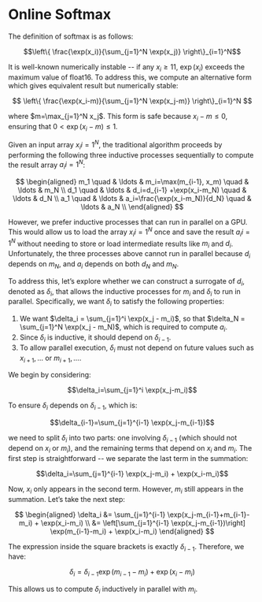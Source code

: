 # Online Softmax

The definition of softmax is as follows:

$$\left\{ \frac{\exp(x_i)}{\sum_{j=1}^N \exp(x_j)} \right\}_{i=1}^N$$

It is well-known numerically instable -- if any $x_i\geq 11$, $\exp(x_i)$ exceeds the maximum value of float16. To address this, we compute an alternative form which gives equivalent result but numerically stable:

$$ \left\{ \frac{\exp(x_i-m)}{\sum_{j=1}^N \exp(x_j-m)} \right\}_{i=1}^N $$

where $m=\max_{j=1}^N x_j$.  This form is safe because $x_i - m \leq 0$, ensuring that $0 < \exp(x_i - m) \leq 1$.

Given an input array ${x_i}{i=1}^N$, the traditional algorithm proceeds by performing the following three inductive processes sequentially to compute the result array ${a_i}{i=1}^N$:

$$
\begin{aligned}
m_1 \quad & \ldots & m_i=\max(m_{i-1}, x_m) \quad        & \ldots & m_N \\
d_1 \quad & \ldots & d_i=d_{i-1} +\exp(x_i-m_N) \quad    & \ldots & d_N \\
a_1 \quad & \ldots & a_i=\frac{\exp(x_i-m_N)}{d_N} \quad & \ldots & a_N \\
\end{aligned}
$$

However, we prefer inductive processes that can run in parallel on a GPU. This would allow us to load the array ${x_i}{i=1}^N$ once and save the result ${a_i}{i=1}^N$ without needing to store or load intermediate results like ${m_i}$ and ${d_i}$. Unfortunately, the three processes above cannot run in parallel because $d_i$ depends on $m_N$, and $a_i$ depends on both $d_N$ and $m_N$.

To address this, let’s explore whether we can construct a surrogate of $d_i$, denoted as $\delta_i$, that allows the inductive processes for $m_i$ and $\delta_i$ to run in parallel. Specifically, we want $\delta_i$ to satisfy the following properties:

1. We want $\delta_i = \sum_{j=1}^i \exp(x_j - m_i)$, so that $\delta_N = \sum_{j=1}^N \exp(x_j - m_N)$, which is required to compute $a_i$.
2. Since $\delta_i$ is inductive, it should depend on $\delta_{i-1}$.
3. To allow parallel execution, $\delta_i$ must not depend on future values such as $x_{i+1}, \ldots$ or $m_{i+1}, \ldots$.

We begin by considering:

$$\delta_i=\sum_{j=1}^i \exp(x_j-m_i)$$

To ensure $\delta_i$ depends on $\delta_{i-1}$, which is:

$$\delta_{i-1}=\sum_{j=1}^{i-1} \exp(x_j-m_{i-1})$$

we need to split $\delta_i$ into two parts: one involving $\delta_{i-1}$ (which should not depend on $x_i$ or $m_i$), and the remaining terms that depend on $x_i$ and $m_i$. The first step is straightforward -- we separate the last term in the summation:

$$\delta_i=\sum_{j=1}^{i-1} \exp(x_j-m_i) + \exp(x_i-m_i)$$

Now, $x_i$ only appears in the second term. However, $m_i$ still appears in the summation. Let’s take the next step:

$$
\begin{aligned}
\delta_i &= \sum_{j=1}^{i-1} \exp(x_j-m_{i-1}+m_{i-1}-m_i) + \exp(x_i-m_i) \\
         &= \left[\sum_{j=1}^{i-1} \exp(x_j-m_{i-1})\right] \exp(m_{i-1}-m_i) + \exp(x_i-m_i)
\end{aligned}
$$

The expression inside the square brackets is exactly $\delta_{i-1}$. Therefore, we have:

$$
\delta_i = \delta_{i-1} \exp(m_{i-1}-m_i) + \exp(x_i-m_i)
$$

This allows us to compute $\delta_i$ inductively in parallel with $m_i$.
